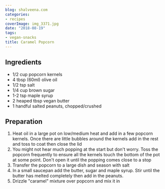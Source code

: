 ```yaml
---
blog: shalveena.com
categories:
- recipes
coverImage: img_3371.jpg
date: "2018-08-19"
tags:
- vegan-snacks
title: Caramel Popcorn
---
```


## Ingredients

- 1/2 cup popcorn kernels
- 4 tbsp (60ml) olive oil
- 1/2 tsp salt
- 1/4 cup brown sugar
- 1-2 tsp maple syrup
- 2 heaped tbsp vegan butter
- 1 handful salted peanuts, chopped/crushed

## Preparation

1. Heat oil in a large pot on low/medium heat and add in a few popcorn kernels. Once there are little bubbles around the kernels add in the rest and toss to coat then close the lid
2. You might not hear much popping at the start but don't worry. Toss the popcorn frequently to ensure all the kernels touch the bottom of the pot at some point. Don't open it until the popping comes close to a stop
3. Transfer the popcorn to a large dish and season with salt
4. In a small saucepan add the butter, sugar and maple syrup. Stir until the butter has melted completely then add in the peanuts.
5. Drizzle "caramel" mixture over popcorn and mix it in